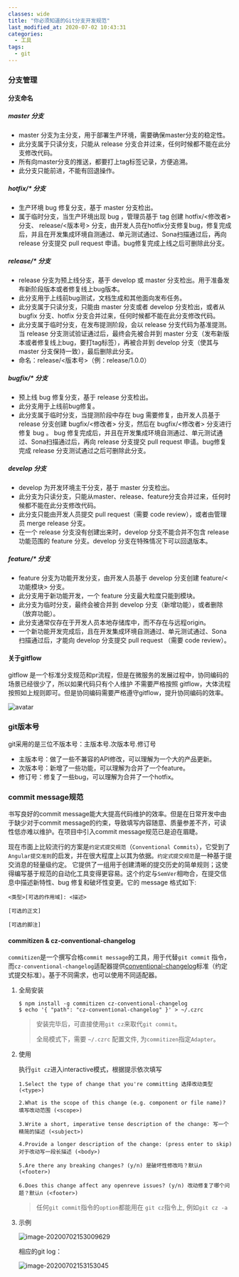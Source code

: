 ```yaml
---
classes: wide
title: "你必须知道的Git分支开发规范"
last_modified_at: 2020-07-02 10:43:31
categories:
  - 工具
tags:
  - git
---
```


### 分支管理

#### 分支命名

##### master 分支

- master 分支为主分支，用于部署生产环境，需要确保master分支的稳定性。
- 此分支属于只读分支，只能从 release 分支合并过来，任何时候都不能在此分支修改代码。
- 所有向master分支的推送，都要打上tag标签记录，方便追溯。
- 此分支只能前进，不能有回退操作。

##### hotfix/* 分支

- 生产环境 bug 修复分支，基于 master 分支检出。
- 属于临时分支，当生产环境出现 bug ，管理员基于 tag 创建 hotfix/<修改者> 分支、 release/<版本号> 分支，由开发人员在hotfix分支修复bug，修复完成后，并且在开发集成环境自测通过、单元测试通过、Sona扫描通过后，再向 release 分支提交 pull request 申请。bug修复完成上线之后可删除此分支。

##### release/* 分支

- release 分支为预上线分支，基于 develop 或 master 分支检出。用于准备发布新阶段版本或者修复线上bug版本。
- 此分支用于上线前bug测试，文档生成和其他面向发布任务。
- 此分支属于只读分支，只能由 master 分支或者 develop 分支检出，或者从 bugfix 分支、hotfix 分支合并过来，任何时候都不能在此分支修改代码。
- 此分支属于临时分支，在发布提测阶段，会以 release 分支代码为基准提测。当 release 分支测试验证通过后，最终会先被合并到 master 分支（发布新版本或者修复线上bug，要打tag标签），再被合并到 develop 分支（使其与 master 分支保持一致），最后删除此分支。
- 命名：release/<版本号>（例：release/1.0.0）

##### bugfix/* 分支

- 预上线 bug 修复分支，基于 release 分支检出。
- 此分支用于上线前bug修复。
- 此分支属于临时分支，当提测阶段中存在 bug 需要修复，由开发人员基于 release 分支创建 bugfix/<修改者> 分支，然后在 bugfix/<修改者> 分支进行修复 bug 。 bug 修复完成后，并且在开发集成环境自测通过、单元测试通过、Sona扫描通过后，再向 release 分支提交 pull request 申请。bug修复完成 release 分支测试通过之后可删除此分支。

##### develop 分支

- develop 为开发环境主干分支，基于 master 分支检出。
- 此分支为只读分支，只能从master、release、feature分支合并过来，任何时候都不能在此分支修改代码。
- 此分支只能由开发人员提交 pull request（需要 code review），或者由管理员 merge release 分支。
- 在一个 release 分支没有创建出来时，develop 分支不能合并不包含 release 功能范围的  feature 分支。develop 分支在特殊情况下可以回退版本。

##### feature/* 分支

- feature 分支为功能开发分支，由开发人员基于 develop 分支创建 feature/<功能模块> 分支。
- 此分支用于新功能开发，一个 feature 分支最大粒度只能到模块。
- 此分支为临时分支，最终会被合并到 develop 分支（新增功能），或者删除（放弃功能）。
- 此分支通常仅存在于开发人员本地存储库中，而不存在与远程origin。
- 一个新功能开发完成后，且在开发集成环境自测通过、单元测试通过、Sona扫描通过后，才能向 develop 分支提交 pull request （需要 code review）。

#### 关于gitflow

gitflow 是一个标准分支规范和pr流程，但是在微服务的发展过程中，协同编码的场景已经很少了，所以如果代码只有个人维护 不需要严格按照 gitflow，大体流程按照如上规则即可。但是协同编码需要严格遵守gitflow，提升协同编码的效率。

![avatar](https://blog.ricardolsw.com/image/wsr3P16PNk7lUcl2Q5kVVWg7GLD6MKdH.jpg)

### git版本号

git采用的是三位不版本号：主版本号.次版本号.修订号

- 主版本号：做了一些不兼容的API修改，可以理解为一个大的产品更新。
- 次版本号：新增了一些功能，可以理解为合并了一个feature。
- 修订号：修复了一些bug，可以理解为合并了一个hotfix。

### commit message规范

书写良好的commit message能大大提高代码维护的效率。但是在日常开发中由于缺少对于commit message的约束，导致填写内容随意、质量参差不齐，可读性低亦难以维护。在项目中引入commit message规范已是迫在眉睫。

现在市面上比较流行的方案是`约定式提交规范`（`Conventional Commits`），它受到了`Angular提交准则`的启发，并在很大程度上以其为依据。`约定式提交规范`是一种基于提交消息的轻量级约定。 它提供了一组用于创建清晰的提交历史的简单规则；这使得编写基于规范的自动化工具变得更容易。这个约定与`SemVer`相吻合，在提交信息中描述新特性、bug 修复和破坏性变更。它的 message 格式如下:

```
<类型>[可选的作用域]: <描述>

[可选的正文]

[可选的脚注]
```

#### commitizen & cz-conventional-changelog

`commitizen`是一个撰写合格`commit message`的工具，用于代替`git commit` 指令，而`cz-conventional-changelog`适配器提供[conventional-changelog](https://github.com/conventional-changelog/conventional-changelog)标准（约定式提交标准）。基于不同需求，也可以使用不同适配器。

1. 全局安装

   ```shell
   $ npm install -g commitizen cz-conventional-changelog
   $ echo '{ "path": "cz-conventional-changelog" }' > ~/.czrc
   ```

   > 安装完毕后，可直接使用`git cz`来取代`git commit`。
   >
   > 全局模式下，需要 `~/.czrc` 配置文件, 为`commitizen`指定`Adapter`。

2. 使用

   执行`git cz`进入interactive模式，根据提示依次填写

   ```
   1.Select the type of change that you're committing 选择改动类型 (<type>)
   
   2.What is the scope of this change (e.g. component or file name)? 填写改动范围 (<scope>)
   
   3.Write a short, imperative tense description of the change: 写一个精简的描述 (<subject>)
   
   4.Provide a longer description of the change: (press enter to skip) 对于改动写一段长描述 (<body>)
   
   5.Are there any breaking changes? (y/n) 是破坏性修改吗？默认n (<footer>)
   
   6.Does this change affect any openreve issues? (y/n) 改动修复了哪个问题？默认n (<footer>)
   ```

   > 任何`git commit`指令的`option`都能用在 `git cz`指令上, 例如`git cz -a`

3. 示例

   ![image-20200702153009629](https://blog.ricardolsw.com/image/HBX2v2BNlNazN2QObUlrI2YF1tE3hxWW.jpg)

   相应的git log：

   ![image-20200702153153045](https://blog.ricardolsw.com/image/ig4eThMKog9vvOlP7U6ARhSUjqOBICsu.jpg)

